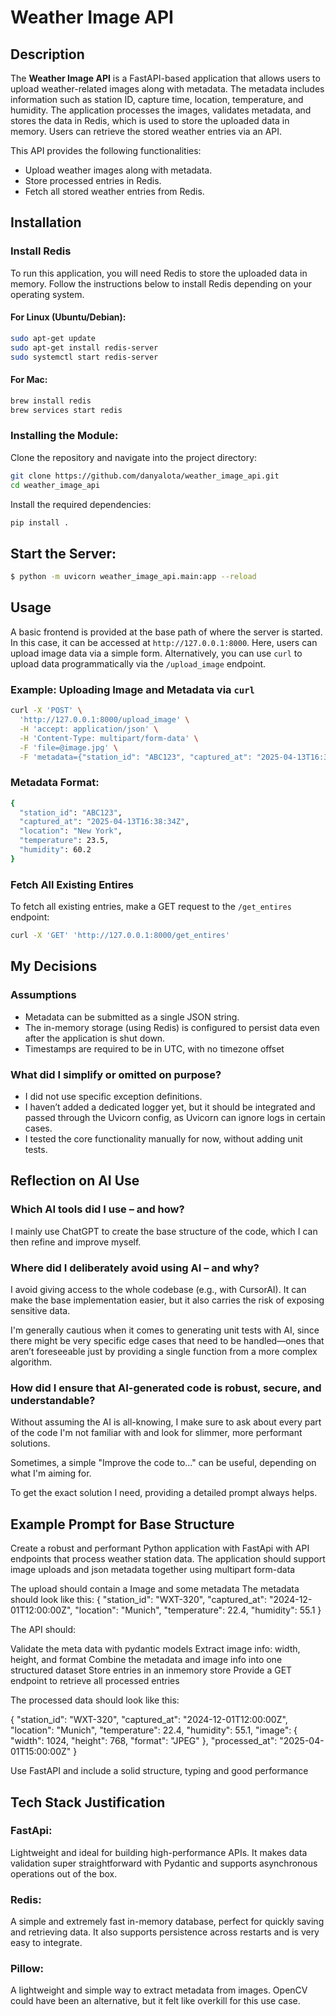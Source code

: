 # Weather Image API


## Description

The **Weather Image API** is a FastAPI-based application that allows users to upload weather-related images along with metadata. The metadata includes information such as station ID, capture time, location, temperature, and humidity. The application processes the images, validates metadata, and stores the data in Redis, which is used to store the uploaded data in memory. Users can retrieve the stored weather entries via an API.

This API provides the following functionalities:
- Upload weather images along with metadata.
- Store processed entries in Redis.
- Fetch all stored weather entries from Redis.


## Installation

### Install Redis

To run this application, you will need Redis to store the uploaded data in memory. Follow the instructions below to install Redis depending on your operating system.

#### For Linux (Ubuntu/Debian):
```bash
sudo apt-get update
sudo apt-get install redis-server
sudo systemctl start redis-server
```

#### For Mac:
```bash
brew install redis
brew services start redis
```

### Installing the Module:

Clone the repository and navigate into the project directory:

```bash
git clone https://github.com/danyalota/weather_image_api.git
cd weather_image_api
```

Install the required dependencies:

```bash
pip install .
```


## Start the Server:
```bash
$ python -m uvicorn weather_image_api.main:app --reload
```

## Usage

A basic frontend is provided at the base path of where the server is started. In this case, it can be accessed at `http://127.0.0.1:8000`. Here, users can upload image data via a simple form. Alternatively, you can use `curl` to upload data programmatically via the `/upload_image` endpoint.

### Example: Uploading Image and Metadata via `curl`

```bash
curl -X 'POST' \
  'http://127.0.0.1:8000/upload_image' \
  -H 'accept: application/json' \
  -H 'Content-Type: multipart/form-data' \
  -F 'file=@image.jpg' \
  -F 'metadata={"station_id": "ABC123", "captured_at": "2025-04-13T16:38:34Z", "location": "New York", "temperature": 23.5, "humidity": 60.2}'
```


### Metadata Format:
```bash
{
  "station_id": "ABC123",
  "captured_at": "2025-04-13T16:38:34Z",
  "location": "New York",
  "temperature": 23.5,
  "humidity": 60.2
}
```

### Fetch All Existing Entires
To fetch all existing entries, make a GET request to the `/get_entires` endpoint:
```bash
curl -X 'GET' 'http://127.0.0.1:8000/get_entires'

```


## My Decisions
### Assumptions
- Metadata can be submitted as a single JSON string. 
- The in-memory storage (using Redis) is configured to persist data even after the application is shut down. 
- Timestamps are required to be in UTC, with no timezone offset

### What did I simplify or omitted on purpose?
- I did not use specific exception definitions. 
- I haven’t added a dedicated logger yet, but it should be integrated and passed through the Uvicorn config, as Uvicorn can ignore logs in certain cases. 
- I tested the core functionality manually for now, without adding unit tests.

## Reflection on AI Use

### Which AI tools did I use – and how?
I mainly use ChatGPT to create the base structure of the code, which I can then refine and improve myself.

### Where did I deliberately avoid using AI – and why?
I avoid giving access to the whole codebase (e.g., with CursorAI). It can make the base implementation easier, but it also carries the risk of exposing sensitive data.

I'm generally cautious when it comes to generating unit tests with AI, since there might be very specific edge cases that need to be handled—ones that aren’t foreseeable just by providing a single function from a more complex algorithm.

### How did I ensure that AI-generated code is robust, secure, and understandable?

Without assuming the AI is all-knowing, I make sure to ask about every part of the code I'm not familiar with and look for slimmer, more performant solutions.

Sometimes, a simple "Improve the code to..." can be useful, depending on what I'm aiming for.

To get the exact solution I need, providing a detailed prompt always helps.

## Example Prompt for Base Structure
Create a robust and performant Python application with FastApi with API endpoints that process weather station data. The application should support image uploads and json metadata together using multipart form-data

The upload should contain a Image and some metadata 
The metadata should look like this:
{
  "station_id": "WXT-320",
  "captured_at": "2024-12-01T12:00:00Z",
  "location": "Munich",
  "temperature": 22.4,
  "humidity": 55.1
}


The API should:

Validate the meta data with pydantic models
Extract image info: width, height, and format
Combine the metadata and image info into one structured dataset
Store entries in an inmemory store
Provide a GET endpoint to retrieve all processed entries


The processed data should look like this:

{
  "station_id": "WXT-320",
  "captured_at": "2024-12-01T12:00:00Z",
  "location": "Munich",
  "temperature": 22.4,
  "humidity": 55.1,
  "image": {
    "width": 1024,
    "height": 768,
    "format": "JPEG"
  },
  "processed_at": "2025-04-01T15:00:00Z"
}


Use FastAPI and include a solid structure, typing and good performance


## Tech Stack Justification
### FastApi:
Lightweight and ideal for building high-performance APIs. It makes data validation super straightforward with Pydantic and supports asynchronous operations out of the box.

### Redis:
A simple and extremely fast in-memory database, perfect for quickly saving and retrieving data. It also supports persistence across restarts and is very easy to integrate.

### Pillow:
A lightweight and simple way to extract metadata from images. OpenCV could have been an alternative, but it felt like overkill for this use case.
